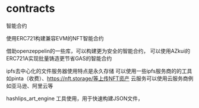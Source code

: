 # contracts
智能合约

使用ERC721构建兼容EVM的NFT智能合约

借助openzeppelin的一些库，可以构建更为安全的智能合约，
可以使用AZkui的ERC721A实现批量铸造更节省GAS的智能合约

ipfs去中心化的文件服务器使用特点是永久存储
可以使用一些ipfs服务商的的工具如pinta（收费）、https://nft.storage/等上传NFT资产
云服务可以使用云服务商例如亚马逊、阿里云等

hashlips_art_engine 工具使用，用于快速构建JSON文件，

